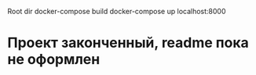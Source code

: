 Root dir
docker-compose build
docker-compose up
localhost:8000
# Проект законченный, readme пока не оформлен
